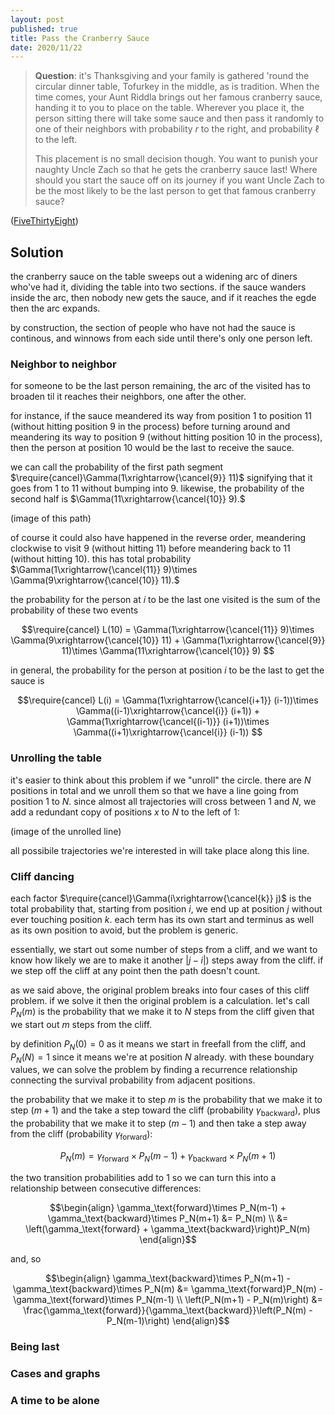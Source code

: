 ```yaml
---
layout: post
published: true
title: Pass the Cranberry Sauce
date: 2020/11/22
---
```


>**Question**: it's Thanksgiving and your family is gathered 'round the circular dinner table, Tofurkey in the middle, as is tradition. When the time comes, your Aunt Riddla brings out her famous cranberry sauce, handing it to you to place on the table. Wherever you place it, the person sitting there will take some sauce and then pass it randomly to one of their neighbors with probability $r$ to the right, and probability $\ell$ to the left. 
>
>This placement is no small decision though. You want to punish your naughty Uncle Zach so that he gets the cranberry sauce last! Where should you start the sauce off on its journey if you want Uncle Zach to be the most likely to be the last person to get that famous cranberry sauce?

<!--more-->

([FiveThirtyEight](https://fivethirtyeight.com/features/can-you-pass-the-cranberry-sauce/))

## Solution

the cranberry sauce on the table sweeps out a widening arc of diners who've had it, dividing the table into two sections. if the sauce wanders inside the arc, then nobody new gets the sauce, and if it reaches the egde then the arc expands. 

by construction, the section of people who have not had the sauce is continous, and winnows from each side until there's only one person left. 

### Neighbor to neighbor

for someone to be the last person remaining, the arc of the visited has to broaden til it reaches their neighbors, one after the other.

for instance, if the sauce meandered its way from position $1$ to position $11$ (without hitting position $9$ in the process) before turning around and meandering its way to position $9$ (without hitting position $10$ in the process), then the person at position $10$ would be the last to receive the sauce. 

we can call the probability of the first path segment $\require{cancel}\Gamma(1\xrightarrow{\cancel{9}} 11)$ signifying that it goes from $1$ to $11$ without bumping into $9.$ likewise, the probability of the second half is $\Gamma(11\xrightarrow{\cancel{10}} 9).$

(image of this path)

of course it could also have happened in the reverse order, meandering clockwise to visit $9$ (without hitting $11$) before meandering back to $11$ (without hitting $10$). this has total probability $\Gamma(1\xrightarrow{\cancel{11}} 9)\times \Gamma(9\xrightarrow{\cancel{10}} 11).$

the probability for the person at $i$ to be the last one visited is the sum of the probability of these two events

$$\require{cancel} L(10) = \Gamma(1\xrightarrow{\cancel{11}} 9)\times \Gamma(9\xrightarrow{\cancel{10}} 11) + \Gamma(1\xrightarrow{\cancel{9}} 11)\times \Gamma(11\xrightarrow{\cancel{10}} 9) $$

in general, the probability for the person at position $i$ to be the last to get the sauce is 

$$\require{cancel} L(i) = \Gamma(1\xrightarrow{\cancel{i+1}} (i-1))\times \Gamma((i-1)\xrightarrow{\cancel{i}} (i+1)) + \Gamma(1\xrightarrow{\cancel{(i-1)}} (i+1))\times \Gamma((i+1)\xrightarrow{\cancel{i}} (i-1)) $$

### Unrolling the table

it's easier to think about this problem if we "unroll" the circle. there are $N$ positions in total and we unroll them so that we have a line going from position $1$ to $N.$ since almost all trajectories will cross between $1$ and $N,$ we add a redundant copy of positions $x$ to $N$ to the left of $1$:

(image of the unrolled line)

all possibile trajectories we're interested in will take place along this line.

### Cliff dancing

each factor $\require{cancel}\Gamma(i\xrightarrow{\cancel{k}} j)$ is the total probability that, starting from position $i$, we end up at position $j$ without ever touching position $k.$ each term has its own start and terminus as well as its own position to avoid, but the problem is generic. 

essentially, we start out some number of steps from a cliff, and we want to know how likely we are to make it another $\lvert j-i\rvert)$ steps away from the cliff. if we step off the cliff at any point then the path doesn't count. 

as we said above, the original problem breaks into four cases of this cliff problem. if we solve it then the original problem is a calculation. let's call $P_N(m)$ is the probability that we make it to $N$ steps from the cliff given that we start out $m$ steps from the cliff. 

by definition $P_N(0)=0$ as it means we start in freefall from the cliff, and $P_N(N)=1$ since it means we're at position $N$ already. with these boundary values, we can solve the problem by finding a recurrence relationship connecting the survival probability from adjacent positions. 

the probability that we make it to step $m$ is the probability that we make it to step $(m+1)$ and the take a step toward the cliff (probability $\gamma_\text{backward}$), plus the probability that we make it to step $(m-1)$ and then take a step away from the cliff (probability $\gamma_\text{forward}$):

$$P_N(m) = \gamma_\text{forward}\times P_N(m-1) + \gamma_\text{backward}\times P_N(m+1)$$

the two transition probabilities add to $1$ so we can turn this into a relationship between consecutive differences:

$$\begin{align}
\gamma_\text{forward}\times P_N(m-1) + \gamma_\text{backward}\times P_N(m+1) &= P_N(m) \\
 &= \left(\gamma_\text{forward} + \gamma_\text{backward}\right)P_N(m)
\end{align}$$

and, so

$$\begin{align}
\gamma_\text{backward}\times P_N(m+1) - \gamma_\text{backward}\times P_N(m) &= \gamma_\text{forward}P_N(m) - \gamma_\text{forward}\times P_N(m-1) \\
\left(P_N(m+1) - P_N(m)\right) &= \frac{\gamma_\text{forward}}{\gamma_\text{backward}}\left(P_N(m) - P_N(m-1)\right)
\end{align}$$

### Being last

### Cases and graphs

### A time to be alone

<br>
